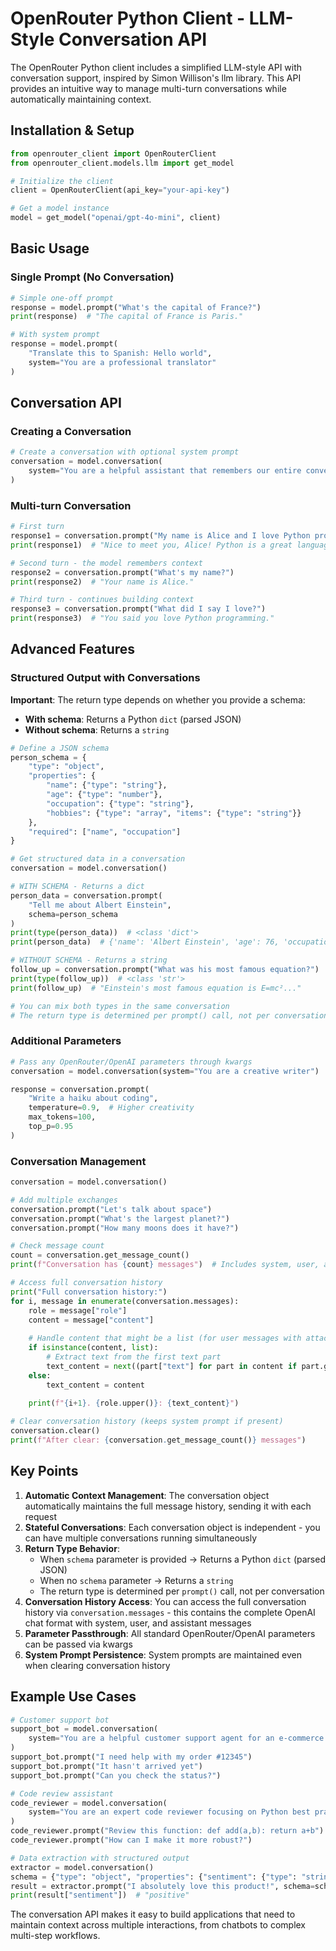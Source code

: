 # OpenRouter Python Client - LLM-Style Conversation API

The OpenRouter Python client includes a simplified LLM-style API with conversation support, inspired by Simon Willison's llm library. This API provides an intuitive way to manage multi-turn conversations while automatically maintaining context.

## Installation & Setup

```python
from openrouter_client import OpenRouterClient
from openrouter_client.models.llm import get_model

# Initialize the client
client = OpenRouterClient(api_key="your-api-key")

# Get a model instance
model = get_model("openai/gpt-4o-mini", client)
```

## Basic Usage

### Single Prompt (No Conversation)
```python
# Simple one-off prompt
response = model.prompt("What's the capital of France?")
print(response)  # "The capital of France is Paris."

# With system prompt
response = model.prompt(
    "Translate this to Spanish: Hello world",
    system="You are a professional translator"
)
```

## Conversation API

### Creating a Conversation
```python
# Create a conversation with optional system prompt
conversation = model.conversation(
    system="You are a helpful assistant that remembers our entire conversation"
)
```

### Multi-turn Conversation
```python
# First turn
response1 = conversation.prompt("My name is Alice and I love Python programming")
print(response1)  # "Nice to meet you, Alice! Python is a great language..."

# Second turn - the model remembers context
response2 = conversation.prompt("What's my name?")
print(response2)  # "Your name is Alice."

# Third turn - continues building context
response3 = conversation.prompt("What did I say I love?")
print(response3)  # "You said you love Python programming."
```

## Advanced Features

### Structured Output with Conversations

**Important**: The return type depends on whether you provide a schema:
- **With schema**: Returns a Python `dict` (parsed JSON)
- **Without schema**: Returns a `string`

```python
# Define a JSON schema
person_schema = {
    "type": "object",
    "properties": {
        "name": {"type": "string"},
        "age": {"type": "number"},
        "occupation": {"type": "string"},
        "hobbies": {"type": "array", "items": {"type": "string"}}
    },
    "required": ["name", "occupation"]
}

# Get structured data in a conversation
conversation = model.conversation()

# WITH SCHEMA - Returns a dict
person_data = conversation.prompt(
    "Tell me about Albert Einstein",
    schema=person_schema
)
print(type(person_data))  # <class 'dict'>
print(person_data)  # {'name': 'Albert Einstein', 'age': 76, 'occupation': 'Theoretical Physicist', 'hobbies': ['violin', 'sailing', 'mathematics']}

# WITHOUT SCHEMA - Returns a string
follow_up = conversation.prompt("What was his most famous equation?")
print(type(follow_up))  # <class 'str'>
print(follow_up)  # "Einstein's most famous equation is E=mc²..."

# You can mix both types in the same conversation
# The return type is determined per prompt() call, not per conversation
```

### Additional Parameters
```python
# Pass any OpenRouter/OpenAI parameters through kwargs
conversation = model.conversation(system="You are a creative writer")

response = conversation.prompt(
    "Write a haiku about coding",
    temperature=0.9,  # Higher creativity
    max_tokens=100,
    top_p=0.95
)
```

### Conversation Management
```python
conversation = model.conversation()

# Add multiple exchanges
conversation.prompt("Let's talk about space")
conversation.prompt("What's the largest planet?")
conversation.prompt("How many moons does it have?")

# Check message count
count = conversation.get_message_count()
print(f"Conversation has {count} messages")  # Includes system, user, and assistant messages

# Access full conversation history
print("Full conversation history:")
for i, message in enumerate(conversation.messages):
    role = message["role"]
    content = message["content"]
    
    # Handle content that might be a list (for user messages with attachments)
    if isinstance(content, list):
        # Extract text from the first text part
        text_content = next((part["text"] for part in content if part.get("type") == "text"), str(content))
    else:
        text_content = content
    
    print(f"{i+1}. {role.upper()}: {text_content}")

# Clear conversation history (keeps system prompt if present)
conversation.clear()
print(f"After clear: {conversation.get_message_count()} messages")
```

## Key Points

1. **Automatic Context Management**: The conversation object automatically maintains the full message history, sending it with each request
2. **Stateful Conversations**: Each conversation object is independent - you can have multiple conversations running simultaneously
3. **Return Type Behavior**: 
   - When `schema` parameter is provided → Returns a Python `dict` (parsed JSON)
   - When no `schema` parameter → Returns a `string`
   - The return type is determined per `prompt()` call, not per conversation
4. **Conversation History Access**: You can access the full conversation history via `conversation.messages` - this contains the complete OpenAI chat format with system, user, and assistant messages
5. **Parameter Passthrough**: All standard OpenRouter/OpenAI parameters can be passed via kwargs
6. **System Prompt Persistence**: System prompts are maintained even when clearing conversation history

## Example Use Cases

```python
# Customer support bot
support_bot = model.conversation(
    system="You are a helpful customer support agent for an e-commerce platform"
)
support_bot.prompt("I need help with my order #12345")
support_bot.prompt("It hasn't arrived yet")
support_bot.prompt("Can you check the status?")

# Code review assistant
code_reviewer = model.conversation(
    system="You are an expert code reviewer focusing on Python best practices"
)
code_reviewer.prompt("Review this function: def add(a,b): return a+b")
code_reviewer.prompt("How can I make it more robust?")

# Data extraction with structured output
extractor = model.conversation()
schema = {"type": "object", "properties": {"sentiment": {"type": "string", "enum": ["positive", "negative", "neutral"]}}}
result = extractor.prompt("I absolutely love this product!", schema=schema)
print(result["sentiment"])  # "positive"
```

The conversation API makes it easy to build applications that need to maintain context across multiple interactions, from chatbots to complex multi-step workflows.